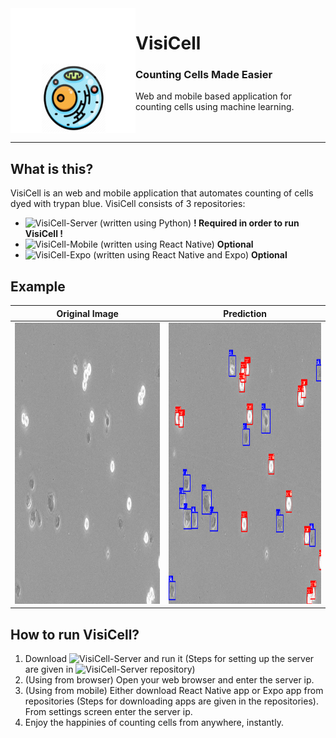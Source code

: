 <img src="https://raw.githubusercontent.com/ArdaBakici/VisiCell/main/Photos/cell_eye.png" align="left" height=200 width=200>
<h1>VisiCell</h1>
<h3 align="left"><b>Counting Cells Made Easier</b></h3>
Web and mobile based application for counting cells using machine learning. 
</br>
</br>
</br>

---

## What is this?
VisiCell is an web and mobile application that automates counting of cells dyed with trypan blue. VisiCell consists of 3 repositories:
- ![VisiCell-Server](https://github.com/ArdaBakici/VisiCell-Server) (written using Python) <b> ! Required in order to run VisiCell ! </b>
- ![VisiCell-Mobile](https://github.com/ArdaBakici/VisiCell-Mobile) (written using React Native) <b> Optional </b>
- ![VisiCell-Expo](https://github.com/ArdaBakici/VisiCell-Expo) (written using React Native and Expo) <b> Optional </b>

## Example
| Original Image | Prediction |
|----------------|------------|
|<img src="https://raw.githubusercontent.com/ArdaBakici/VisiCell/main/Photos/original.jpg" height=450 width=640> | <img src="https://raw.githubusercontent.com/ArdaBakici/VisiCell/main/Photos/prediction.png" height=450 width=640>

## How to run VisiCell?
1. Download ![VisiCell-Server](https://github.com/ArdaBakici/VisiCell-Server) and run it (Steps for setting up the server are given in ![VisiCell-Server](https://github.com/ArdaBakici/VisiCell-Server) repository)
2. (Using from browser) Open your web browser and enter the server ip.
2. (Using from mobile) Either download React Native app or Expo app from repositories (Steps for downloading apps are given in the repositories). From settings screen enter the server ip.
3. Enjoy the happinies of counting cells from anywhere, instantly.
